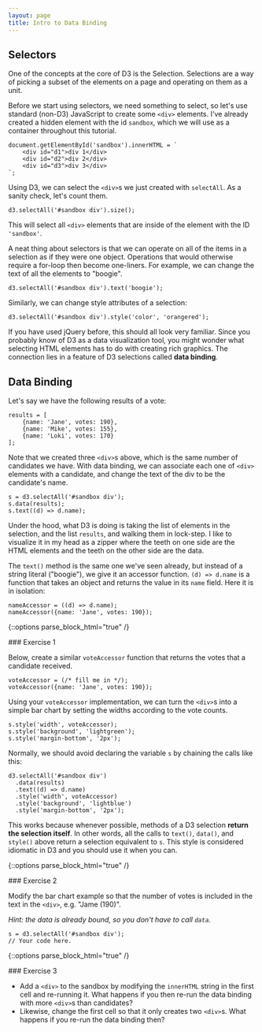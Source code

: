 ```yaml
---
layout: page
title: Intro to Data Binding
---
```

## Selectors

One of the concepts at the core of D3 is the Selection. Selections are a way of picking a subset of the elements on a page and operating on them as a unit.

Before we start using selectors, we need something to select, so let's use standard (non-D3) JavaScript to create some `<div>` elements. I've already created a hidden element with the id `sandbox`, which we will use as a container throughout this tutorial.

    document.getElementById('sandbox').innerHTML = `
        <div id="d1">div 1</div>
        <div id="d2">div 2</div>
        <div id="d3">div 3</div>
    `;

Using D3, we can select the `<div>`s we just created with `selectAll`. As a sanity check, let's count them.

    d3.selectAll('#sandbox div').size();

This will select all `<div>` elements that are inside of the element with the ID `'sandbox'`.

A neat thing about selectors is that we can operate on all of the items in a selection as if they were one object. Operations that would otherwise require a for-loop then become one-liners. For example, we can change the text of all the elements to "boogie".

    d3.selectAll('#sandbox div').text('boogie');

Similarly, we can change style attributes of a selection:

    d3.selectAll('#sandbox div').style('color', 'orangered');

If you have used jQuery before, this should all look very familiar. Since you probably know of D3 as a data visualization tool, you might wonder what selecting HTML elements has to do with creating rich graphics. The connection lies in a feature of D3 selections called **data binding**.

## Data Binding

Let's say we have the following results of a vote:

    results = [
        {name: 'Jane', votes: 190},
        {name: 'Mike', votes: 155},
        {name: 'Loki', votes: 170}
    ];

Note that we created three `<div>`s above, which is the same number of candidates we have. With data binding, we can associate each one of `<div>` elements with a candidate, and change the text of the div to be the candidate's name.

    s = d3.selectAll('#sandbox div');
    s.data(results);
    s.text((d) => d.name);

Under the hood, what D3 is doing is taking the list of elements in the selection, and the list `results`, and walking them in lock-step. I like to visualize it in my head as a zipper where the teeth on one side are the HTML elements and the teeth on the other side are the data.

The `text()` method is the same one we've seen already, but instead of a string literal ("boogie"), we give it an accessor function. `(d) => d.name` is a function that takes an object and returns the value in its `name` field. Here it is in isolation:

    nameAccessor = ((d) => d.name);
    nameAccessor({name: 'Jane', votes: 190});

{::options parse_block_html="true" /}
<div class="exercise">
### Exercise 1

Below, create a similar `voteAccessor` function that returns the votes that a candidate received.

    voteAccessor = (/* fill me in */);
    voteAccessor({name: 'Jane', votes: 190});
</div>

Using your `voteAccessor` implementation, we can turn the `<div>`s into a simple bar chart by setting the widths according to the vote counts.

    s.style('width', voteAccessor);
    s.style('background', 'lightgreen');
    s.style('margin-bottom', '2px');

Normally, we should avoid declaring the variable `s` by chaining the calls like this:

    d3.selectAll('#sandbox div')
      .data(results)
      .text((d) => d.name)
      .style('width', voteAccessor)
      .style('background', 'lightblue')
      .style('margin-bottom', '2px');

This works because whenever possible, methods of a D3 selection **return the selection itself**. In other words, all the calls to `text()`, `data()`, and `style()` above return a selection equivalent to `s`. This style is considered idiomatic in D3 and you should use it when you can.

{::options parse_block_html="true" /}
<div class="exercise">
### Exercise 2

Modify the bar chart example so that the number of votes is included in the text in the `<div>`, e.g. "Jame (190)".

*Hint: the data is already bound, so you don't have to call `data`.*

    s = d3.selectAll('#sandbox div');
    // Your code here.
</div>

{::options parse_block_html="true" /}
<div class="exercise">
### Exercise 3

- Add a `<div>` to the sandbox by modifying the `innerHTML` string in the first cell and re-running it. What happens if you then re-run the data binding with more `<div>`s than candidates?
- Likewise, change the first cell so that it only creates two `<div>`s. What happens if you re-run the data binding then?
</div>
